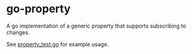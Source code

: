 # go-property

A go implementation of a generic property that supports subscribing to changes.

See [property_test.go](./property_test.go) for example usage.
